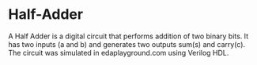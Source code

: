 # Half-Adder
A Half Adder is a digital circuit that performs addition of two binary bits. 
It has two inputs (a and b) and generates two outputs sum(s) and carry(c). 
The circuit was simulated in edaplayground.com using Verilog HDL.
